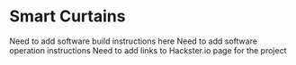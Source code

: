 # Smart Curtains
Need to add software build instructions here
Need to add software operation instructions
Need to add links to Hackster.io page for the project
